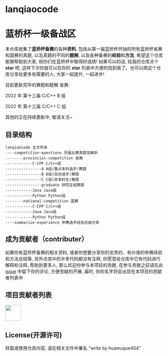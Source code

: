 # lanqiaocode
# 蓝桥杯一级备战区
本仓库收集了**蓝桥杯备赛**的各种**资料**, 包括从第一届蓝桥杯开始的所有蓝桥杯省赛和国赛的真题, 以及真题的不同的**题解**, 以及各种备赛的**经验**和**方法**, 希望这个仓库能够帮助到大家, 祝你们在蓝桥杯中取得好成绩! 如果可以的话, 给我的仓库点个 **star** 吧, 这样下次你就可以在你的 **star** 列表中方便的找到我了。也可以把这个仓库分享给更多有需要的人, 大家一起提升, 一起进步!

目前更新完毕的赛题和题解
省赛:

2022 年 第十三届 C/C++ B 组

2022 年 第十三届 C/C++ C 组

其他的正在持续更新中, 敬请关注~

## 目录结构
```
lanqiaocode 主文件夹
----competition-questions 历届比赛真题及解析
--------provincial-competition 省赛
------------C-CPP C/C++组
----------------A A组(重点本科选手)赛题
----------------B B组(双非选手)赛题
----------------C C组(非本科生)赛题
----------------graduate 研究生组赛题
------------Java Java组
------------Python Python组
--------national-competition 国赛
------------C-CPP C/C++组
------------Java Java组
------------Python Python组
----summarize-experience 参赛选手经验总结分享
```

## 成为贡献者（contributer）
如果你有蓝桥杯备赛的相关资料, 或者你想要分享你的宝贵的、有价值的参赛经验和方法总结等, 另外仓库中的许多代码都没有注释, 你愿意给仓库中已有代码进行解释和注释, 帮助到更多人, 那么欢迎你参与本项目的贡献, 在参与贡献之前请在此 [issue](https://github.com/huawuque404/lanqiaocode/issues/1) 中留下你的评论, 方便贡献的开展, 届时, 你的名字将会出现在本项目的贡献者列表中

## 项目贡献者列表
<p align="left">
    <a href="https://github.com/huawuque404/lanqiaocode/graphs/contributors">
        <img width="50" src="https://contrib.rocks/image?repo=huawuque404/lanqiaocode" />
    </a>
</p>

## License(开源许可)
转载或使用仓库内容, 请在相关文件中署名 "write by huawuque404"